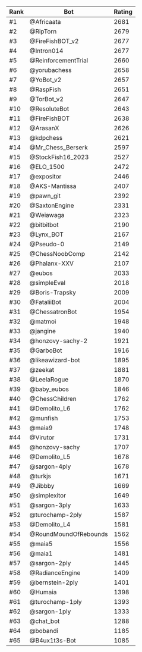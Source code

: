 Rank|Bot|Rating
---|---|---
#1|@Africaata|2681
#2|@RipTorn|2679
#3|@FireFishBOT_v2|2677
#4|@Intron014|2677
#5|@ReinforcementTrial|2660
#6|@yorubachess|2658
#7|@YoBot_v2|2657
#8|@RaspFish|2651
#9|@TorBot_v2|2647
#10|@ResoluteBot|2643
#11|@FireFishBOT|2638
#12|@ArasanX|2626
#13|@kdpchess|2621
#14|@Mr_Chess_Berserk|2597
#15|@StockFish16_2023|2527
#16|@ELO_1500|2472
#17|@expositor|2446
#18|@AKS-Mantissa|2407
#19|@pawn_git|2392
#20|@SaxtonEngine|2331
#21|@Weiawaga|2323
#22|@bitbitbot|2190
#23|@Lynx_BOT|2167
#24|@Pseudo-0|2149
#25|@ChessNoobComp|2142
#26|@Phalanx-XXV|2107
#27|@eubos|2033
#28|@simpleEval|2018
#29|@Boris-Trapsky|2009
#30|@FataliiBot|2004
#31|@ChessatronBot|1954
#32|@matmoi|1948
#33|@jangine|1940
#34|@honzovy-sachy-2|1921
#35|@GarboBot|1916
#36|@likeawizard-bot|1895
#37|@zeekat|1881
#38|@LeelaRogue|1870
#39|@baby_eubos|1846
#40|@ChessChildren|1762
#41|@Demolito_L6|1762
#42|@munfish|1753
#43|@maia9|1748
#44|@Virutor|1731
#45|@honzovy-sachy|1707
#46|@Demolito_L5|1678
#47|@sargon-4ply|1678
#48|@turkjs|1671
#49|@Jibbby|1669
#50|@simplexitor|1649
#51|@sargon-3ply|1633
#52|@turochamp-2ply|1587
#53|@Demolito_L4|1581
#54|@RoundMoundOfRebounds|1562
#55|@maia5|1556
#56|@maia1|1481
#57|@sargon-2ply|1445
#58|@RadianceEngine|1409
#59|@bernstein-2ply|1401
#60|@Humaia|1398
#61|@turochamp-1ply|1393
#62|@sargon-1ply|1333
#63|@chat_bot|1288
#64|@bobandi|1185
#65|@B4ux1t3s-Bot|1085
